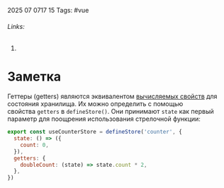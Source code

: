 2025 07 0717 15
Tags: #vue 
###### Links: 
1) 
# Заметка
Геттеры (getters) являются эквивалентом [вычисляемых свойств](https://vuejs.org/guide/essentials/computed.html) для состояния хранилища. Их можно определить с помощью свойства `getters` в `defineStore()`. Они принимают `state` как первый параметр для поощрения использования стрелочной функции:
```js
export const useCounterStore = defineStore('counter', {
  state: () => ({
    count: 0,
  }),
  getters: {
    doubleCount: (state) => state.count * 2,
  },
})
```